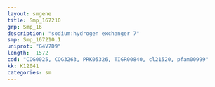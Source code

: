 ```yaml
---
layout: smgene
title: Smp_167210
grp: Smp_16
description: "sodium:hydrogen exchanger 7"
smp: Smp_167210.1
uniprot: "G4V7D9"
length:  1572
cdd: "COG0025, COG3263, PRK05326, TIGR00840, cl21520, pfam00999"
kk: K12041
categories: sm
---
```

